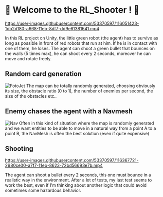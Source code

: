 # 🔫 Welcome to the RL_Shooter ! 🔫


https://user-images.githubusercontent.com/53370597/116051423-1db2d180-a668-11eb-8df7-dd9e61381641.mp4

In this RL project on Unity, the little green robot (the agent) has to survive as long as possible in front of red robots that run at him. If he is in contact with one of them, he loses. The agent can shoot a green bullet that bounces on the walls (5 times max), he can shoot every 2 seconds, moreover he can move and rotate freely.


 
## Random card generation
![FotoJet](https://user-images.githubusercontent.com/53370597/115955055-e9160d00-a4e3-11eb-8fb6-3fb8534ad366.jpg)
The map can be totally randomly generated, choosing obviously its size, the obstacle ratio (0 to 1), the number of enemies per second, the size of the obstacles etc..

## Enemy chases the agent with a Navmesh

![Nav](https://user-images.githubusercontent.com/53370597/115955179-9ee15b80-a4e4-11eb-9031-187e0668fb2b.PNG)
Often in this kind of situation where the map is randomly generated and we want entities to be able to move in a natural way from a point A to a point B, the NavMesh is often the best solution (even if quite expensive)

## Shooting
https://user-images.githubusercontent.com/53370597/116367721-2980ce00-a7f7-11eb-8623-72bd56693e7b.mp4

The agent can shoot a bullet every 2 seconds, this one must bounce in a realistic way in the environment.
After a lot of tests, my last test seems to work the best, even if I'm thinking about another logic that could avoid sometimes some hazardous behavior.
